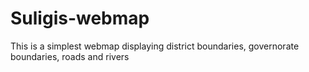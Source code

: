 # Suligis-webmap
This is a simplest webmap displaying district boundaries, governorate boundaries, roads and rivers

